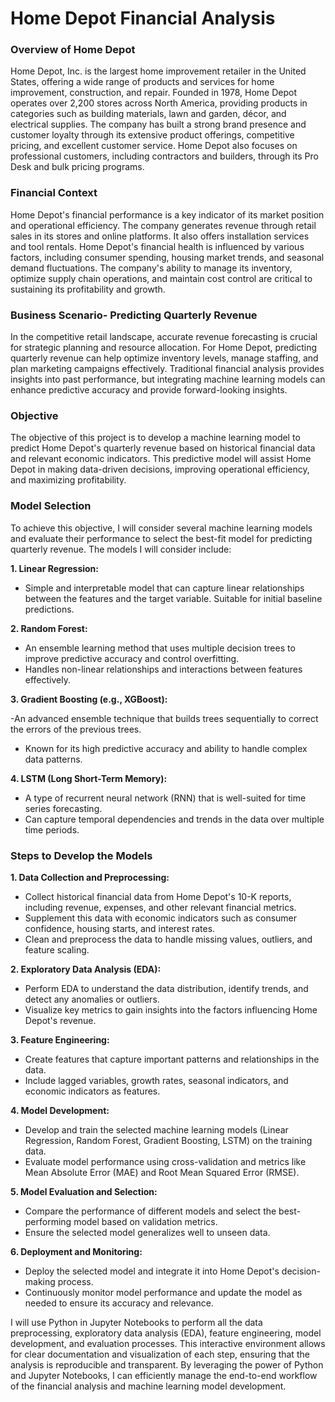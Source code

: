 # Home Depot Financial Analysis

### Overview of Home Depot

Home Depot, Inc. is the largest home improvement retailer in the United States, offering a wide range of products and services for home improvement, construction, and repair. Founded in 1978, Home Depot operates over 2,200 stores across North America, providing products in categories such as building materials, lawn and garden, décor, and electrical supplies. The company has built a strong brand presence and customer loyalty through its extensive product offerings, competitive pricing, and excellent customer service. Home Depot also focuses on professional customers, including contractors and builders, through its Pro Desk and bulk pricing programs.

### Financial Context

Home Depot's financial performance is a key indicator of its market position and operational efficiency. The company generates revenue through retail sales in its stores and online platforms. It also offers installation services and tool rentals. Home Depot's financial health is influenced by various factors, including consumer spending, housing market trends, and seasonal demand fluctuations. The company's ability to manage its inventory, optimize supply chain operations, and maintain cost control are critical to sustaining its profitability and growth.

### Business Scenario- Predicting Quarterly Revenue

In the competitive retail landscape, accurate revenue forecasting is crucial for strategic planning and resource allocation. For Home Depot, predicting quarterly revenue can help optimize inventory levels, manage staffing, and plan marketing campaigns effectively. Traditional financial analysis provides insights into past performance, but integrating machine learning models can enhance predictive accuracy and provide forward-looking insights.

### Objective

The objective of this project is to develop a machine learning model to predict Home Depot's quarterly revenue based on historical financial data and relevant economic indicators. This predictive model will assist Home Depot in making data-driven decisions, improving operational efficiency, and maximizing profitability.

### Model Selection

To achieve this objective, I will consider several machine learning models and evaluate their performance to select the best-fit model for predicting quarterly revenue. The models I will consider include:

**1. Linear Regression:**

- Simple and interpretable model that can capture linear relationships between the features and the target variable.
Suitable for initial baseline predictions.

**2. Random Forest:**

- An ensemble learning method that uses multiple decision trees to improve predictive accuracy and control overfitting.
- Handles non-linear relationships and interactions between features effectively.

**3. Gradient Boosting (e.g., XGBoost):**

-An advanced ensemble technique that builds trees sequentially to correct the errors of the previous trees.
- Known for its high predictive accuracy and ability to handle complex data patterns.

**4. LSTM (Long Short-Term Memory):**

- A type of recurrent neural network (RNN) that is well-suited for time series forecasting.
- Can capture temporal dependencies and trends in the data over multiple time periods.

### Steps to Develop the Models

**1. Data Collection and Preprocessing:**

- Collect historical financial data from Home Depot's 10-K reports, including revenue, expenses, and other relevant financial metrics.
- Supplement this data with economic indicators such as consumer confidence, housing starts, and interest rates.
- Clean and preprocess the data to handle missing values, outliers, and feature scaling.

**2. Exploratory Data Analysis (EDA):**

- Perform EDA to understand the data distribution, identify trends, and detect any anomalies or outliers.
- Visualize key metrics to gain insights into the factors influencing Home Depot's revenue.

**3. Feature Engineering:**

- Create features that capture important patterns and relationships in the data.
- Include lagged variables, growth rates, seasonal indicators, and economic indicators as features.

**4. Model Development:**

- Develop and train the selected machine learning models (Linear Regression, Random Forest, Gradient Boosting, LSTM) on the training data.
- Evaluate model performance using cross-validation and metrics like Mean Absolute Error (MAE) and Root Mean Squared Error (RMSE).

**5. Model Evaluation and Selection:**

- Compare the performance of different models and select the best-performing model based on validation metrics.
- Ensure the selected model generalizes well to unseen data.

**6. Deployment and Monitoring:**

- Deploy the selected model and integrate it into Home Depot's decision-making process.
- Continuously monitor model performance and update the model as needed to ensure its accuracy and relevance.


I will use Python in Jupyter Notebooks to perform all the data preprocessing, exploratory data analysis (EDA), feature engineering, model development, and evaluation processes. This interactive environment allows for clear documentation and visualization of each step, ensuring that the analysis is reproducible and transparent. By leveraging the power of Python and Jupyter Notebooks, I can efficiently manage the end-to-end workflow of the financial analysis and machine learning model development.
